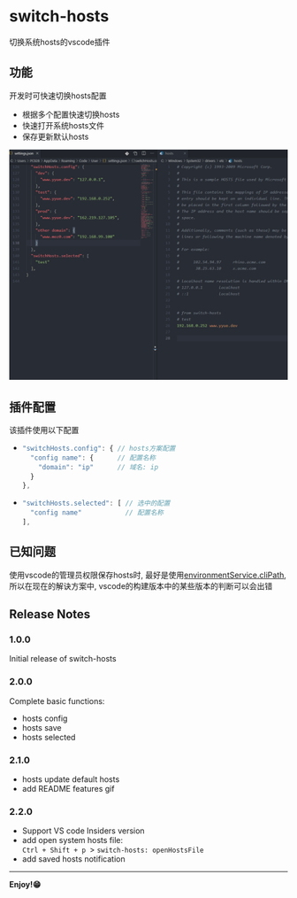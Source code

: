 # switch-hosts

切换系统hosts的vscode插件

## 功能

开发时可快速切换hosts配置
* 根据多个配置快速切换hosts
* 快速打开系统hosts文件
* 保存更新默认hosts

![Features](images/features.gif)

<!-- ## Requirements

If you have any requirements or dependencies, add a section describing those and how to install and configure them. -->

## 插件配置

该插件使用以下配置

* ```javascript
  "switchHosts.config": { // hosts方案配置
    "config name": {      // 配置名称
      "domain": "ip"      // 域名: ip
    }
  },
  ```
* ```javascript
  "switchHosts.selected": [ // 选中的配置
    "config name"           // 配置名称
  ],
  ```

## 已知问题

使用vscode的管理员权限保存hosts时, 最好是使用[environmentService.cliPath](https://github.com/microsoft/vscode/blob/21ce78cf25a7a3b82502f0fc9e764e7840b315b3/src/vs/platform/environment/node/environmentService.ts#L50), 所以在现在的解诀方案中, vscode的构建版本中的某些版本的判断可以会出错


## Release Notes

### 1.0.0

Initial release of switch-hosts

### 2.0.0

Complete basic functions:

* hosts config
* hosts save
* hosts selected

### 2.1.0

* hosts update default hosts
* add README features gif

### 2.2.0

* Support VS code Insiders version
* add open system hosts file:  
```Ctrl + Shift + p ```> ``` switch-hosts: openHostsFile ```
* add saved hosts notification

-------


**Enjoy!😁** 

